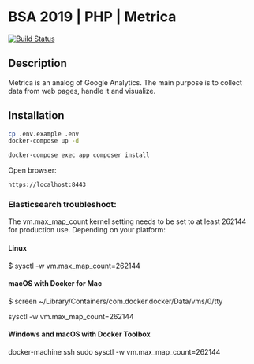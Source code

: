 # BSA 2019 | PHP | Metrica

[![Build Status](https://travis-ci.com/BinaryStudioAcademy/bsa-2019-metrica.svg?branch=master)](https://travis-ci.com/BinaryStudioAcademy/bsa-2019-metrica)

## Description

Metrica is an analog of Google Analytics. The main purpose is to collect data from web pages, handle it and visualize.

## Installation

```bash
cp .env.example .env
docker-compose up -d

docker-compose exec app composer install
```

Open browser:

`https://localhost:8443`

### Elasticsearch troubleshoot:

The vm.max_map_count kernel setting needs to be set to at least 262144 for production use. Depending on your platform:

#### Linux

$ sysctl -w vm.max_map_count=262144

#### macOS with Docker for Mac

$ screen ~/Library/Containers/com.docker.docker/Data/vms/0/tty

sysctl -w vm.max_map_count=262144

#### Windows and macOS with Docker Toolbox

docker-machine ssh
sudo sysctl -w vm.max_map_count=262144